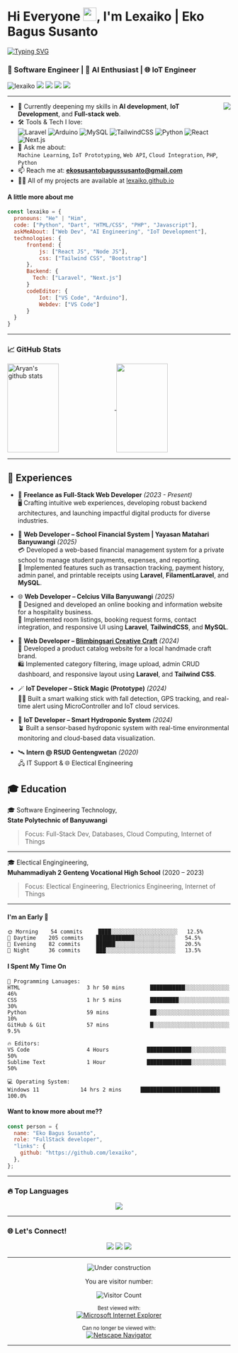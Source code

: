 <div id="header">
<h1>Hi Everyone <img src="https://media.giphy.com/media/hvRJCLFzcasrR4ia7z/giphy.gif" width="30px"/>, I'm Lexaiko | Eko Bagus Susanto</h1>
<a href="https://git.io/typing-svg"><img src="https://readme-typing-svg.herokuapp.com?font=Fira+Code&pause=100&vCenter=true&width=435&lines=Welcome+to+my+GitHub+Profile!;I+love+coding+smart+solutions.;AI+%2B+IoT+%3D+Future!" alt="Typing SVG" /></a>
<h3>🚀 Software Engineer | 🤖 AI Enthusiast | 🌐 IoT Engineer</h3>
<img src="https://komarev.com/ghpvc/?username=lexaiko&label=Profile%20views&color=0e75b6&style=flat" alt="lexaiko" />
<a href="https://linkedin.com/in/eko-bagus-susanto" target="_blank"><img src="https://img.shields.io/badge/-LinkedIn-blue?style=flat&logo=linkedin&logoColor=white"/></a>
  <a href="mailto:ekosusantobagussusanto@gmail.com"><img src="https://img.shields.io/badge/-Email-D14836?style=flat&logo=gmail&logoColor=white"/></a>
  <a href="https://github.com/lexaiko"><img src="https://img.shields.io/badge/-GitHub-24292E?style=flat&logo=github&logoColor=white"/></a>
  <a href="https://www.instagram.com/thinkabouteko/"><img src="https://img.shields.io/badge/-Instagram-E1306C?style=flat&logo=instagram&logoColor=white"/></a>
</div>

---
<img align="right" src="https://media.giphy.com/media/M9gbBd9nbDrOTu1Mqx/giphy.gif">

- 🌱 Currently deepening my skills in **AI development**, **IoT Development**, and **Full-stack web**.
- 🛠️ Tools & Tech I love:  
  ![Laravel](https://img.shields.io/badge/-Laravel-F55247?style=flat&logo=laravel&logoColor=white)
  ![Arduino](https://img.shields.io/badge/-Arduino-00979D?style=flat&logo=arduino&logoColor=white)
  ![MySQL](https://img.shields.io/badge/-MySQL-4479A1?style=flat&logo=mysql&logoColor=white)
  ![TailwindCSS](https://img.shields.io/badge/-TailwindCSS-38B2AC?style=flat&logo=tailwind-css&logoColor=white)
  ![Python](https://img.shields.io/badge/-Python-3776AB?style=flat&logo=python&logoColor=white)
  ![React](https://img.shields.io/badge/-React-61DAFB?style=flat&logo=react&logoColor=black)
  ![Next.js](https://img.shields.io/badge/-Next.js-000000?style=flat&logo=next.js&logoColor=white)
- 💬 Ask me about:  
  `Machine Learning`, `IoT Prototyping`, `Web API`, `Cloud Integration`, `PHP`, `Python`
- 📫 Reach me at: **ekosusantobagussusanto@gmail.com**
- 👨‍💻 All of my projects are available at [lexaiko.github.io](https://lexaiko.github.io)
<p align="center">
</p>


#### A little more about me
```javascript
const lexaiko = {
  pronouns: "He" | "Him",
  code: ["Python", "Dart", "HTML/CSS", "PHP", "Javascript"],
  askMeAbout: ["Web Dev", "AI Engineering", "IoT Development"],
  technologies: {
      frontend: {
          js: ["React JS", "Node JS"],
          css: ["Tailwind CSS", "Bootstrap"]
      },
      Backend: {
        Tech: ["Laravel", "Next.js"]
      }
      codeEditor: {
          Iot: ["VS Code", "Arduino"],
          Webdev: ["VS Code"]
      }
  }
}
```

---

<!-- <div align="center">
  <img src="https://media.giphy.com/media/xT9IgzoKnwFNmISR8I/giphy.gif" height="300"/>
  <img src="./Assets/code-manufacture.gif" alt="Coding GIF" height="300">
  <img src="https://media.giphy.com/media/VTtANKl0beDFQRLDTh/giphy.gif" height="300"/>
</div>
<img src="./Assets/code-manufacture.gif" alt="Coding GIF" width="500"> -->


### 📈 GitHub Stats

<a href="https://lexaiko.github.com">
  <img align="center" src="https://github-readme-stats.vercel.app/api?username=lexaiko&show_icons=true&theme=tokyonight" alt="Aryan's github stats" style="height: 200px; width: 48%;" />
</a>
<a href="https://lexaiko.github.com">
  <img align="center" src="https://git-hub-streak-stats.vercel.app/?user=lexaiko&theme=tokyonight" style="height: 200px; width: 48%;" />
</a>

---

## 💼 Experiences

- 💼 **Freelance as Full-Stack Web Developer** _(2023 - Present)_  
  🖥️ Crafting intuitive web experiences, developing robust backend architectures, and launching impactful digital products for diverse industries.

- 💼 **Web Developer – School Financial System | Yayasan Matahari Banyuwangi** _(2025)_  
  💳 Developed a web-based financial management system for a private school to manage student payments, expenses, and reporting.  
  🧾 Implemented features such as transaction tracking, payment history, admin panel, and printable receipts using **Laravel**, **FilamentLaravel**, and **MySQL**.

- 🌐 **Web Developer – Celcius Villa Banyuwangi** _(2025)_  
  🏨 Designed and developed an online booking and information website for a hospitality business.  
  📆 Implemented room listings, booking request forms, contact integration, and responsive UI using **Laravel**, **TailwindCSS**, and **MySQL**.

- 🧵 **Web Developer – [Blimbingsari Creative Craft](https://bccrafts.com)** _(2024)_  
  🧶 Developed a product catalog website for a local handmade craft brand.  
  🛍️ Implemented category filtering, image upload, admin CRUD dashboard, and responsive layout using **Laravel**, and **Tailwind CSS**.

- 🪄 **IoT Developer – Stick Magic (Prototype)** _(2024)_  
  🚶‍♂️ Built a smart walking stick with fall detection, GPS tracking, and real-time alert using MicroController and IoT cloud services.

- 🌿 **IoT Developer – Smart Hydroponic System** _(2024)_  
  🪴 Built a sensor-based hydroponic system with real-time environmental monitoring and cloud-based data visualization.

- 🛰️ **Intern @ RSUD Gentengwetan** _(2020)_  
  🖧 IT Support & 🌐 Electical Engineering

## 🎓 Education

🎓 Software Engineering Technology,  
**State Polytechnic of Banyuwangi**
> Focus: Full-Stack Dev, Databases, Cloud Computing, Internet of Things

---

🎓 Electical Engingineering,  
**Muhammadiyah 2 Genteng Vocational High School** (2020 – 2023)

> Focus: Electical Engineering, Electrionics Engineering, Internet of Things

---

#### I'm an Early 🐤
```text
🌞 Morning    54 commits     ████░░░░░░░░░░░░░░░░░░░░░   12.5% 
🌆 Daytime    205 commits    ████████████░░░░░░░░░░░░░   54.5% 
🌃 Evening    82 commits     ██████░░░░░░░░░░░░░░░░░░░   20.5% 
🌙 Night      36 commits     ███░░░░░░░░░░░░░░░░░░░░░░   13.5%
```

#### I Spent My Time On
```text
💬 Programming Lanuages:
HTML                     3 hr 50 mins        ███████████░░░░░░░░░░░░░░   46% 
CSS                      1 hr 5 mins         █████████░░░░░░░░░░░░░░░░   30% 
Python                   59 mins             ██░░░░░░░░░░░░░░░░░░░░░░░   10% 
GitHub & Git             57 mins             █░░░░░░░░░░░░░░░░░░░░░░░░   9.5%

🔥 Editors:
VS Code                  4 Hours            ██████████████░░░░░░░░░░░   50% 
Sublime Text             1 Hour             ██████████████░░░░░░░░░░░   50%

💻 Operating System:
Windows 11             14 hrs 2 mins      █████████████████████████   100.0%
```

#### Want to know more about me??
```javascript
const person = {
  name: "Eko Bagus Susanto",
  role: "FullStack developer",
  "links": {
    github: "https://github.com/lexaiko",
  },
};
```

---

### 🔥 Top Languages
<p align="center">
  <img src="https://github-readme-stats.vercel.app/api/top-langs/?username=lexaiko&layout=compact&theme=radical" />
</p>

---

### 🌐 Let's Connect!
<p align="center">
  <a href="https://linkedin.com/in/eko-bagus-susanto" target="_blank"><img src="https://img.shields.io/badge/-LinkedIn-blue?style=flat&logo=linkedin&logoColor=white"/></a>
  <a href="mailto:ekosusantobagussusanto@gmail.com"><img src="https://img.shields.io/badge/-Email-D14836?style=flat&logo=gmail&logoColor=white"/></a>
  <a href="https://github.com/lexaiko"><img src="https://img.shields.io/badge/-GitHub-24292E?style=flat&logo=github&logoColor=white"/></a>
</p>

---

<div align="center">
  
![Under construction](https://user-images.githubusercontent.com/282759/84681715-8c7cb580-af02-11ea-85a4-05d069c72121.gif)

You are visitor number:

![Visitor Count](https://profile-counter.glitch.me/lexaiko/count.svg)

</div>

<div align="center">
  
<sup>Best viewed with:</sup><br />[![Microsoft Internet Explorer](https://user-images.githubusercontent.com/282759/84683523-52f97980-af05-11ea-9da0-639e1c368536.gif)](https://www.microsoft.com/en-gb/download/internet-explorer.aspx)

<sup>Can no longer be viewed with:</sup><br />[![Netscape Navigator](https://user-images.githubusercontent.com/68993968/113916671-27b78200-97d8-11eb-9496-1c45ce25568e.gif)](https://www.netscape.com)
</div>

---

